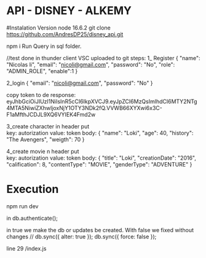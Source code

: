 # API - DISNEY - ALKEMY

#Instalation
Version node 16.6.2
git clone https://github.com/AndresDP25/disney_api.git

npm i
Run Query in sql folder.

//test done in thunder client VSC uploaded to git
steps:
1\_ Register
{
"name": "Nicolas li",
"email": "nicoli@gmail.com",
"password": "No",
"role": "ADMIN_ROLE",
"enable":1
}

2_login
{
"email": "nicoli@gmail.com",
"password": "No"
}

copy token to de response: eyJhbGciOiJIUzI1NiIsInR5cCI6IkpXVCJ9.eyJpZCI6MzQsImlhdCI6MTY2NTg4MTA5NiwiZXhwIjoxNjY1OTY3NDk2fQ.VVWB66XYXwi6x3C-F1aMfthJCDJL9XQ6VYIEK4Fmd2w

3_create character
in header put  
key: autorization value: token
body: {
"name": "Loki",
"age": 40,
"history": "The Avengers",
"weigth": 70
}

4_create movie
n header put  
key: autorization value: token
body:
{
"title": "Loki",
"creationDate": "2016",
"calification": 8,
"contentType": "MOVIE",
"genderType": "ADVENTURE"
}

# Execution

npm run dev

in db.authenticate();

in true we make the db or updates be created. With false we fixed without changes
// db.sync({ alter: true });
db.sync({ force: false });

line 29 /index.js
